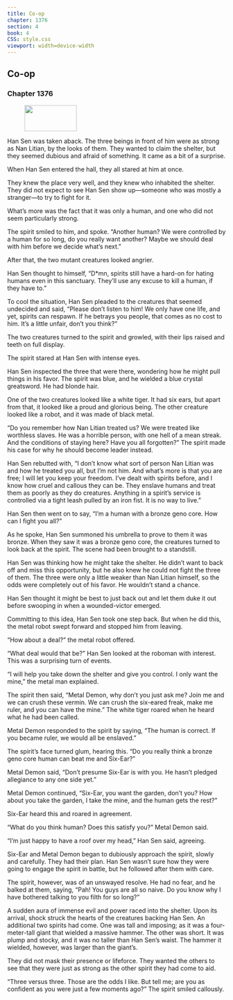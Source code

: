 ```yaml
---
title: Co-op
chapter: 1376
section: 4
book: 4
CSS: style.css
viewport: width=device-width
---
```


## Co-op

### Chapter 1376

<figure>
	<img src="../Images/gem.gif" alt="" id="gem" width="120" height="60" />
</figure>

Han Sen was taken aback. The three beings in front of him were as strong as Nan Litian, by the looks of them. They wanted to claim the shelter, but they seemed dubious and afraid of something. It came as a bit of a surprise.

When Han Sen entered the hall, they all stared at him at once.

They knew the place very well, and they knew who inhabited the shelter. They did not expect to see Han Sen show up—someone who was mostly a stranger—to try to fight for it.

What’s more was the fact that it was only a human, and one who did not seem particularly strong.

The spirit smiled to him, and spoke. “Another human? We were controlled by a human for so long, do you really want another? Maybe we should deal with him before we decide what’s next.”

After that, the two mutant creatures looked angrier.

Han Sen thought to himself, “D*mn, spirits still have a hard-on for hating humans even in this sanctuary. They’ll use any excuse to kill a human, if they have to.”

To cool the situation, Han Sen pleaded to the creatures that seemed undecided and said, “Please don’t listen to him! We only have one life, and yet, spirits can respawn. If he betrays you people, that comes as no cost to him. It’s a little unfair, don’t you think?”

The two creatures turned to the spirit and growled, with their lips raised and teeth on full display.

The spirit stared at Han Sen with intense eyes.

Han Sen inspected the three that were there, wondering how he might pull things in his favor. The spirit was blue, and he wielded a blue crystal greatsword. He had blonde hair.

One of the two creatures looked like a white tiger. It had six ears, but apart from that, it looked like a proud and glorious being. The other creature looked like a robot, and it was made of black metal.

“Do you remember how Nan Litian treated us? We were treated like worthless slaves. He was a horrible person, with one hell of a mean streak. And the conditions of staying here? Have you all forgotten?” The spirit made his case for why he should become leader instead.

Han Sen rebutted with, “I don’t know what sort of person Nan Litian was and how he treated you all, but I’m not him. And what’s more is that you are free; I will let you keep your freedom. I’ve dealt with spirits before, and I know how cruel and callous they can be. They enslave humans and treat them as poorly as they do creatures. Anything in a spirit’s service is controlled via a tight leash pulled by an iron fist. It is no way to live.”

Han Sen then went on to say, “I’m a human with a bronze geno core. How can I fight you all?”

As he spoke, Han Sen summoned his umbrella to prove to them it was bronze. When they saw it was a bronze geno core, the creatures turned to look back at the spirit. The scene had been brought to a standstill.

Han Sen was thinking how he might take the shelter. He didn’t want to back off and miss this opportunity, but he also knew he could not fight the three of them. The three were only a little weaker than Nan Litian himself, so the odds were completely out of his favor. He wouldn’t stand a chance.

Han Sen thought it might be best to just back out and let them duke it out before swooping in when a wounded-victor emerged.

Committing to this idea, Han Sen took one step back. But when he did this, the metal robot swept forward and stopped him from leaving.

“How about a deal?” the metal robot offered.

“What deal would that be?” Han Sen looked at the roboman with interest. This was a surprising turn of events.

“I will help you take down the shelter and give you control. I only want the mine,” the metal man explained.

The spirit then said, “Metal Demon, why don’t you just ask me? Join me and we can crush these vermin. We can crush the six-eared freak, make me ruler, and you can have the mine.” The white tiger roared when he heard what he had been called.

Metal Demon responded to the spirit by saying, “The human is correct. If you became ruler, we would all be enslaved.”

The spirit’s face turned glum, hearing this. “Do you really think a bronze geno core human can beat me and Six-Ear?”

Metal Demon said, “Don’t presume Six-Ear is with you. He hasn’t pledged allegiance to any one side yet.”

Metal Demon continued, “Six-Ear, you want the garden, don’t you? How about you take the garden, I take the mine, and the human gets the rest?”

Six-Ear heard this and roared in agreement.

“What do you think human? Does this satisfy you?” Metal Demon said.

“I’m just happy to have a roof over my head,” Han Sen said, agreeing.

Six-Ear and Metal Demon began to dubiously approach the spirit, slowly and carefully. They had their plan. Han Sen wasn’t sure how they were going to engage the spirit in battle, but he followed after them with care.

The spirit, however, was of an unswayed resolve. He had no fear, and he balked at them, saying, “Pah! You guys are all so naive. Do you know why I have bothered talking to you filth for so long?”

A sudden aura of immense evil and power raced into the shelter. Upon its arrival, shock struck the hearts of the creatures backing Han Sen. An additional two spirits had come. One was tall and imposing; as it was a four-meter-tall giant that wielded a massive hammer. The other was short. It was plump and stocky, and it was no taller than Han Sen’s waist. The hammer it wielded, however, was larger than the giant’s.

They did not mask their presence or lifeforce. They wanted the others to see that they were just as strong as the other spirit they had come to aid.

“Three versus three. Those are the odds I like. But tell me; are you as confident as you were just a few moments ago?” The spirit smiled callously.